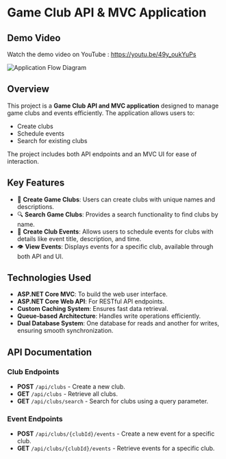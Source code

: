 # **Game Club API & MVC Application**
## Demo Video
Watch the demo video on YouTube : https://youtu.be/49y_oukYuPs

![Application Flow Diagram]([images/diagram.png](https://github.com/nguyentien7573/GameClub/blob/main/Diagram.png))

## **Overview**
This project is a **Game Club API and MVC application** designed to manage game clubs and events efficiently. The application allows users to:
- Create clubs
- Schedule events
- Search for existing clubs

The project includes both API endpoints and an MVC UI for ease of interaction.

## **Key Features**
- 🚀 **Create Game Clubs**: Users can create clubs with unique names and descriptions.
- 🔍 **Search Game Clubs**: Provides a search functionality to find clubs by name.
- 📅 **Create Club Events**: Allows users to schedule events for clubs with details like event title, description, and time.
- 👁️ **View Events**: Displays events for a specific club, available through both API and UI.

## **Technologies Used**
- **ASP.NET Core MVC**: To build the web user interface.
- **ASP.NET Core Web API**: For RESTful API endpoints.
- **Custom Caching System**: Ensures fast data retrieval.
- **Queue-based Architecture**: Handles write operations efficiently.
- **Dual Database System**: One database for reads and another for writes, ensuring smooth synchronization.

## **API Documentation**

### **Club Endpoints**
- **POST** `/api/clubs` - Create a new club.
- **GET** `/api/clubs` - Retrieve all clubs.
- **GET** `/api/clubs/search` - Search for clubs using a query parameter.

### **Event Endpoints**
- **POST** `/api/clubs/{clubId}/events` - Create a new event for a specific club.
- **GET** `/api/clubs/{clubId}/events` - Retrieve events for a specific club.
